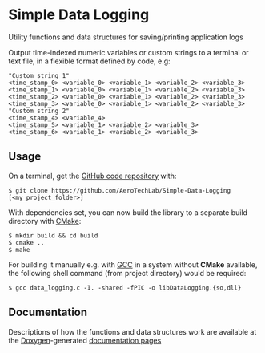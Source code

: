 # Simple Data Logging

Utility functions and data structures for saving/printing application logs

Output time-indexed numeric variables or custom strings to a terminal or text file, in a flexible format defined by code, e.g:

    "Custom string 1"
    <time_stamp_0> <variable_0> <variable_1> <variable_2> <variable_3>
    <time_stamp_1> <variable_0> <variable_1> <variable_2> <variable_3>
    <time_stamp_2> <variable_0> <variable_1> <variable_2> <variable_3>
    <time_stamp_3> <variable_0> <variable_1> <variable_2> <variable_3>
    "Custom string 2"
    <time_stamp_4> <variable_4>
    <time_stamp_5> <variable_1> <variable_2> <variable_3>
    <time_stamp_6> <variable_1> <variable_2> <variable_3>

## Usage

On a terminal, get the [GitHub code repository](https://github.com/AeroTechLab/Simple-Data-Logging) with:

    $ git clone https://github.com/AeroTechLab/Simple-Data-Logging [<my_project_folder>]

With dependencies set, you can now build the library to a separate build directory with [CMake](https://cmake.org/):

    $ mkdir build && cd build
    $ cmake ..
    $ make

For building it manually e.g. with [GCC](https://gcc.gnu.org/) in a system without **CMake** available, the following shell command (from project directory) would be required:

    $ gcc data_logging.c -I. -shared -fPIC -o libDataLogging.{so,dll}

## Documentation

Descriptions of how the functions and data structures work are available at the [Doxygen](http://www.stack.nl/~dimitri/doxygen/index.html)-generated [documentation pages](https://AeroTechLab.github.io/Simple-Data-Logging/data__logging_8h.html)
